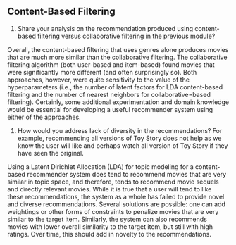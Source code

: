 ## Content-Based Filtering

1. Share your analysis on the recommendation produced using content-based filtering versus collaborative filtering in the previous module?

Overall, the content-based filtering that uses genres alone produces movies that are much more similar than the collaborative filtering.  The collaborative filtering algorithm (both user-based and item-based) found movies that were significantly more different (and often surprisingly so).  Both approaches, however, were quite sensitivity to the value of the hyperparameters (i.e., the number of latent factors for LDA content-based filtering and the number of nearest neighbors for collaborative=based filtering).  Certainly, some additional experimentation and domain knowledge would be essential for developing a useful recommender system using either of the approaches.

1. How would you address lack of diversity in the recommendations? For example, recommending all versions of Toy Story does not help as we know the user will like and perhaps watch all version of Toy Story if they have seen the original.

Using a Latent Dirichlet Allocation (LDA) for topic modeling for a content-based recommender system does tend to recommend movies that are very similar in topic space, and therefore, tends to recommend movie sequels and directly relevant movies.  While it is true that a user will tend to like these recommendations, the system as a whole has failed to provide novel and diverse recommendations.  Several solutions are possible: one can add weightings or other forms of constraints to penalize movies that are very similar to the target item. Similarly, the system can also recommends movies with lower overall similarity to the target item, but still with high ratings. Over time, this should add in novelty to the recommendations.